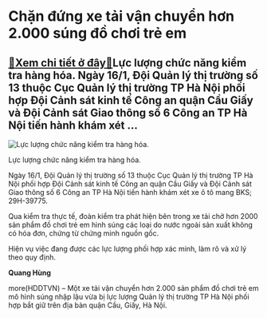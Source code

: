 Chặn đứng xe tải vận chuyển hơn 2.000 súng đồ chơi trẻ em
=========================================================

[:gift:Xem chi tiết ở đây:gift:](https://hddtvn.com/chan-dung-xe-tai-van-chuyen-hon-2-000-sung-do-choi-tre-em/)Lực lượng chức năng kiểm tra hàng hóa. Ngày 16/1, Đội Quản lý thị trường số 13 thuộc Cục Quản lý thị trường TP Hà Nội phối hợp Đội Cảnh sát kinh tế Công an quận Cầu Giấy và Đội Cảnh sát Giao thông số 6 Công an TP Hà Nội tiến hành khám xét …
------------------------------------------------------------------------------------------------------------------------------------------------------------------------------------------------------------------------------------------------





![Lực lượng chức năng kiểm tra hàng hóa.](https://hddtvn.com/wp-content/uploads/2021/01/1306_IMG_20210116_170205-2.jpg "Lực lượng chức năng kiểm tra hàng hóa.")


Lực lượng chức năng kiểm tra hàng hóa.



Ngày 16/1, Đội Quản lý thị trường số 13 thuộc Cục Quản lý thị trường TP Hà Nội phối hợp Đội Cảnh sát kinh tế Công an quận Cầu Giấy và Đội Cảnh sát Giao thông số 6 Công an TP Hà Nội tiến hành khám xét xe ô tô mang BKS; 29H-39775.


Qua kiểm tra thực tế, đoàn kiểm tra phát hiện bên trong xe tải chở hơn 2000 sản phẩm đồ chơi trẻ em hình súng các loại do nước ngoài sản xuất không có hóa đơn, chứng từ chứng minh nguồn gốc.


Hiện vụ việc đang được các lực lượng phối hợp xác minh, làm rõ và xử lý theo quy định.




**Quang Hùng**



more(HDDTVN) – Một xe tải vận chuyển hơn 2.000 sản phẩm đồ chơi trẻ em mô hình súng nhập lậu vừa bị lực lượng Quản lý thị trường TP Hà Nội phối hợp bắt giữ trên địa bàn quận Cầu, Giấy, Hà Nội.

